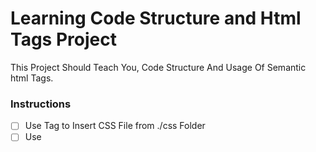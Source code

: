 # Learning Code Structure and Html Tags Project

This Project Should Teach You, Code Structure And Usage Of Semantic html Tags.

### Instructions

-   [ ] Use <link> Tag to Insert CSS File from ./css Folder
-   [ ] Use <script> Tag to Insert JS file from ./js Folder
-   [ ] Edit html Markup In Your Code Editor
-   [ ] Use Semantic html Tags To Structure Your Code

### Tips

-   Use Your Cheat Sheets
-   Use W3 Schools or mdn Website

### Useful Links

    https://developer.mozilla.org/en-US/docs/Web/HTML/Element/link
    https://developer.mozilla.org/en-US/docs/Web/HTML/Element/script
    https://developer.mozilla.org/en-US/docs/Web/HTML/Element/main
    https://developer.mozilla.org/en-US/docs/Web/HTML/Element/div
    https://developer.mozilla.org/en-US/docs/Web/HTML/Element/section
    https://developer.mozilla.org/en-US/docs/Web/HTML/Element/header
    https://developer.mozilla.org/en-US/docs/Web/HTML/Element/footer
    https://developer.mozilla.org/en-US/docs/Web/HTML/Element/figure
    https://developer.mozilla.org/en-US/docs/Web/HTML/Element/figcaption

### New Introduced Tags

    https://developer.mozilla.org/en-US/docs/Web/HTML/Element/nav
    https://developer.mozilla.org/en-US/docs/Web/HTML/Element/time
    https://developer.mozilla.org/en-US/docs/Web/HTML/Element/table
    https://developer.mozilla.org/en-US/docs/Web/HTML/Element/strong
